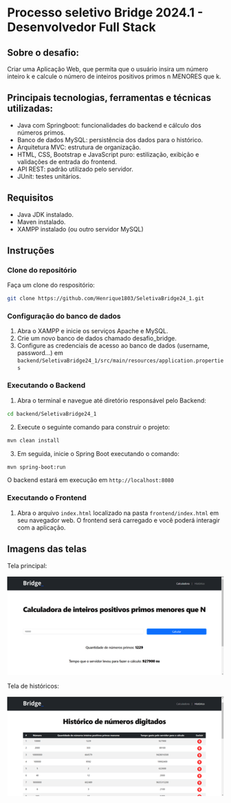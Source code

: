 # Processo seletivo Bridge 2024.1 - Desenvolvedor Full Stack 

## Sobre o desafio:

Criar uma Aplicação Web, que permita que o usuário insira um número
inteiro k e calcule o número de inteiros positivos primos n MENORES que k.

## Principais tecnologias, ferramentas e técnicas utilizadas:
- Java com Springboot: funcionalidades do backend e cálculo dos números primos.
- Banco de dados MySQL: persistência dos dados para o histórico.
- Arquitetura MVC: estrutura de organização.
- HTML, CSS, Bootstrap e JavaScript puro: estilização, exibição e validações de entrada do frontend.
- API REST: padrão utilizado pelo servidor.
- JUnit: testes unitários.

## Requisitos
- Java JDK instalado.
- Maven instalado.
- XAMPP instalado (ou outro servidor MySQL)

## Instruções
### Clone do repositório
Faça um clone do respositório: 
```bash
git clone https://github.com/Henrique1803/SeletivaBridge24_1.git
```
### Configuração do banco de dados
1. Abra o XAMPP e inicie os serviços Apache e MySQL.
2. Crie um novo banco de dados chamado desafio_bridge.
3. Configure as credenciais de acesso ao banco de dados (username, password...) em `backend/SeletivaBridge24_1/src/main/resources/application.properties`

### Executando o Backend
1. Abra o terminal e navegue até diretório responsável pelo Backend:
```bash
cd backend/SeletivaBridge24_1
```
2. Execute o seguinte comando para construir o projeto:
```bash
mvn clean install
```
3. Em seguida, inicie o Spring Boot executando o comando:
```bash
mvn spring-boot:run
```
O backend estará em execução em `http://localhost:8080`

### Executando o Frontend
1. Abra o arquivo `index.html` localizado na pasta `frontend/index.html` em seu navegador web.
O frontend será carregado e você poderá interagir com a aplicação.

## Imagens das telas

Tela principal:<br><br>
![Print da tela de index.html](print_telas/index.png)  

Tela de históricos:<br><br>
![Print da tela de historico.html](print_telas/historico.png)
